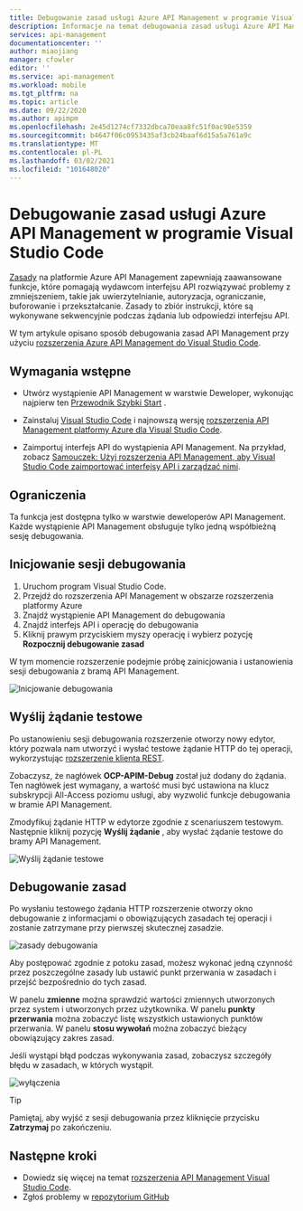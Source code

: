 ```yaml
---
title: Debugowanie zasad usługi Azure API Management w programie Visual Studio Code | Microsoft Docs
description: Informacje na temat debugowania zasad usługi Azure API Management przy użyciu rozszerzenia usługi Azure API Management Visual Studio Code
services: api-management
documentationcenter: ''
author: miaojiang
manager: cfowler
editor: ''
ms.service: api-management
ms.workload: mobile
ms.tgt_pltfrm: na
ms.topic: article
ms.date: 09/22/2020
ms.author: apimpm
ms.openlocfilehash: 2e45d1274cf7332dbca70eaa8fc51f0ac98e5359
ms.sourcegitcommit: b4647f06c0953435af3cb24baaf6d15a5a761a9c
ms.translationtype: MT
ms.contentlocale: pl-PL
ms.lasthandoff: 03/02/2021
ms.locfileid: "101648020"
---
```

# <a name="debug-azure-api-management-policies-in-visual-studio-code"></a>Debugowanie zasad usługi Azure API Management w programie Visual Studio Code

[Zasady](api-management-policies.md) na platformie Azure API Management zapewniają zaawansowane funkcje, które pomagają wydawcom interfejsu API rozwiązywać problemy z zmniejszeniem, takie jak uwierzytelnianie, autoryzacja, ograniczanie, buforowanie i przekształcanie. Zasady to zbiór instrukcji, które są wykonywane sekwencyjnie podczas żądania lub odpowiedzi interfejsu API. 

W tym artykule opisano sposób debugowania zasad API Management przy użyciu [rozszerzenia Azure API Management do Visual Studio Code](https://marketplace.visualstudio.com/items?itemName=ms-azuretools.vscode-apimanagement). 

## <a name="prerequisites"></a>Wymagania wstępne

* Utwórz wystąpienie API Management w warstwie Deweloper, wykonując najpierw ten [Przewodnik Szybki Start](get-started-create-service-instance.md) .

* Zainstaluj [Visual Studio Code](https://code.visualstudio.com/) i najnowszą wersję [rozszerzenia API Management platformy Azure dla Visual Studio Code](https://marketplace.visualstudio.com/items?itemName=ms-azuretools.vscode-apimanagement). 

* Zaimportuj interfejs API do wystąpienia API Management. Na przykład, zobacz [Samouczek: Użyj rozszerzenia API Management, aby Visual Studio Code zaimportować interfejsy API i zarządzać nimi](visual-studio-code-tutorial.md).

## <a name="restrictions-and-limitations"></a>Ograniczenia

Ta funkcja jest dostępna tylko w warstwie deweloperów API Management. Każde wystąpienie API Management obsługuje tylko jedną współbieżną sesję debugowania.

## <a name="initiate-a-debugging-session"></a>Inicjowanie sesji debugowania

1. Uruchom program Visual Studio Code.
2. Przejdź do rozszerzenia API Management w obszarze rozszerzenia platformy Azure
3. Znajdź wystąpienie API Management do debugowania
4. Znajdź interfejs API i operację do debugowania
5. Kliknij prawym przyciskiem myszy operację i wybierz pozycję **Rozpocznij debugowanie zasad**

W tym momencie rozszerzenie podejmie próbę zainicjowania i ustanowienia sesji debugowania z bramą API Management.

![Inicjowanie debugowania](media/api-management-debug-policies/initiate-debugging-session.png)

## <a name="send-a-test-request"></a>Wyślij żądanie testowe
Po ustanowieniu sesji debugowania rozszerzenie otworzy nowy edytor, który pozwala nam utworzyć i wysłać testowe żądanie HTTP do tej operacji, wykorzystując [rozszerzenie klienta REST](https://marketplace.visualstudio.com/items?itemName=humao.rest-client).

Zobaczysz, że nagłówek **OCP-APIM-Debug** został już dodany do żądania. Ten nagłówek jest wymagany, a wartość musi być ustawiona na klucz subskrypcji All-Access poziomu usługi, aby wyzwolić funkcje debugowania w bramie API Management.

Zmodyfikuj żądanie HTTP w edytorze zgodnie z scenariuszem testowym. Następnie kliknij pozycję **Wyślij żądanie** , aby wysłać żądanie testowe do bramy API Management.

![Wyślij żądanie testowe](media/api-management-debug-policies/rest-client.png)

## <a name="debug-policies"></a>Debugowanie zasad
Po wysłaniu testowego żądania HTTP rozszerzenie otworzy okno debugowanie z informacjami o obowiązujących zasadach tej operacji i zostanie zatrzymane przy pierwszej skutecznej zasadzie. 

![zasady debugowania](media/api-management-debug-policies/main-window.png)

Aby postępować zgodnie z potoku zasad, możesz wykonać jedną czynność przez poszczególne zasady lub ustawić punkt przerwania w zasadach i przejść bezpośrednio do tych zasad. 

W panelu **zmienne** można sprawdzić wartości zmiennych utworzonych przez system i utworzonych przez użytkownika. W panelu **punkty przerwania** można zobaczyć listę wszystkich ustawionych punktów przerwania. W panelu **stosu wywołań** można zobaczyć bieżący obowiązujący zakres zasad. 

Jeśli wystąpi błąd podczas wykonywania zasad, zobaczysz szczegóły błędu w zasadach, w których wystąpił. 

![wyłączenia](media/api-management-debug-policies/exception.png)

> [!TIP]
> Pamiętaj, aby wyjść z sesji debugowania przez kliknięcie przycisku **Zatrzymaj** po zakończeniu.


## <a name="next-steps"></a>Następne kroki

+ Dowiedz się więcej na temat [rozszerzenia API Management Visual Studio Code](https://marketplace.visualstudio.com/items?itemName=ms-azuretools.vscode-apimanagement). 
+ Zgłoś problemy w [repozytorium GitHub](https://github.com/Microsoft/vscode-apimanagement)

